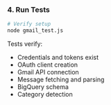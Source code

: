### 4. Run Tests

```bash
# Verify setup
node gmail_test.js
```

Tests verify:

- Credentials and tokens exist
- OAuth client creation
- Gmail API connection
- Message fetching and parsing
- BigQuery schema
- Category detection

